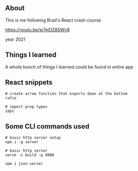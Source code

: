 ## About
This is me following Brad's React crash course

https://youtu.be/w7ejDZ8SWv8

year 2021

## Things I learned
A whole bunch of things I learned could be found in entire app

## React snippets
```
# create arrow function that exports down at the bottom
rafce

# import prop types
impt
```

## Some CLI commands used
```
# basic http server setup
npm i -g server

# basic http server
serve -s build -p 8000

npm i json-server
```
